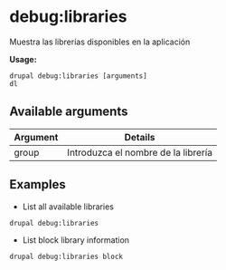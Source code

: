 # debug:libraries
Muestra las librerías disponibles en la aplicación

**Usage:**
```
drupal debug:libraries [arguments]
dl
```

## Available arguments
Argument | Details
---------|-------------
group | Introduzca el nombre de la librería

## Examples
* List all available libraries
```
drupal debug:libraries
```
* List block library information
```
drupal debug:libraries block
```
